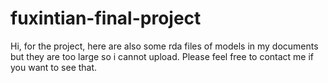 # fuxintian-final-project
Hi, for the project, here are also some rda files of models in my documents but they are too large so i cannot upload. Please feel free to contact me if you want to see that.
